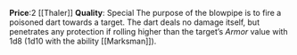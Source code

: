 **Price**:2 [[Thaler]]
**Quality**: Special
The purpose of the blowpipe is to fire a poisoned dart towards a target. The dart deals no damage itself, but penetrates any protection if rolling higher than the target’s *Armor* value with 1d8 (1d10 with the ability [[Marksman]]).